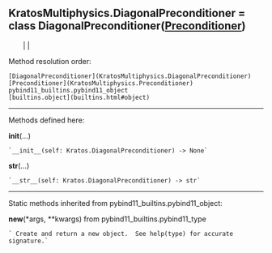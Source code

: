   
**KratosMultiphysics.DiagonalPreconditioner** = class
DiagonalPreconditioner([Preconditioner](KratosMultiphysics.Preconditioner))  
---  
`    `|   |

Method resolution order:

    [DiagonalPreconditioner](KratosMultiphysics.DiagonalPreconditioner)
    [Preconditioner](KratosMultiphysics.Preconditioner)
    pybind11_builtins.pybind11_object
    [builtins.object](builtins.html#object)

* * *

Methods defined here:  

**__init__**(...)

    `__init__(self: Kratos.DiagonalPreconditioner) -> None`

**__str__**(...)

    `__str__(self: Kratos.DiagonalPreconditioner) -> str`

* * *

Static methods inherited from pybind11_builtins.pybind11_object:  

**__new__**(*args, **kwargs) from pybind11_builtins.pybind11_type

    ` Create and return a new object.  See help(type) for accurate signature.`

